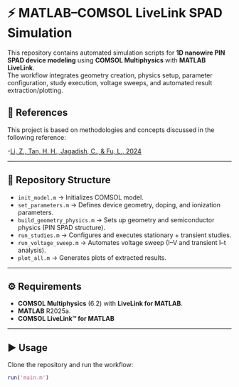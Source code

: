 # ⚡ MATLAB–COMSOL LiveLink SPAD Simulation

This repository contains automated simulation scripts for **1D nanowire PIN SPAD device modeling** using **COMSOL Multiphysics** with **MATLAB LiveLink**.  
The workflow integrates geometry creation, physics setup, parameter configuration, study execution, voltage sweeps, and automated result extraction/plotting.

## 📖 References

This project is based on methodologies and concepts discussed in the following reference:

-[Li, Z., Tan, H. H., Jagadish, C., & Fu, L., 2024](https://iopscience.iop.org/article/10.1088/1361-6528/ad2019)

---

## 📂 Repository Structure


- `init_model.m` → Initializes COMSOL model.  
- `set_parameters.m` → Defines device geometry, doping, and ionization parameters.  
- `build_geometry_physics.m` → Sets up geometry and semiconductor physics (PIN SPAD structure).  
- `run_studies.m` → Configures and executes stationary + transient studies.  
- `run_voltage_sweep.m` → Automates voltage sweep (I–V and transient I–t analysis).  
- `plot_all.m` → Generates plots of extracted results.  

---

## ⚙️ Requirements
- **COMSOL Multiphysics** (6.2) with **LiveLink for MATLAB**.  
- **MATLAB** R2025a.
- **COMSOL LiveLink™ for MATLAB**  

---

## ▶️ Usage
Clone the repository and run the workflow:  

```matlab
run('main.m')

